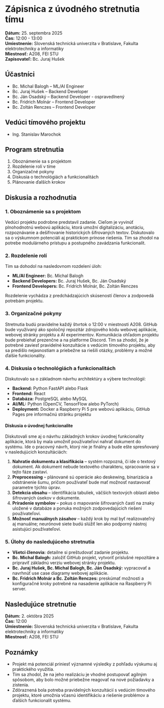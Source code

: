 # Zápisnica z úvodného stretnutia tímu
**Dátum:** 25. septembra 2025  
**Čas:** 12:00 - 13:00  
**Umiestnenie:** Slovenská technická univerzita v Bratislave, Fakulta elektrotechniky a informatiky  
**Miestnosť:** A208, FEI STU  
**Zapisovateľ:** Bc. Juraj Hušek  

## Účastníci
- Bc. Michal Balogh – ML/AI Engineer  
- Bc. Juraj Hušek – Backend Developer  
- Bc. Ján Osadský – Backend Developer  - ospravedlnený 
- Bc. Fridrich Molnár – Frontend Developer  
- Bc. Zoltán Renczes – Frontend Developer  

## Vedúci tímového projektu
- Ing. Stanislav Marochok  

## Program stretnutia
1. Oboznámenie sa s projektom  
2. Rozdelenie rolí v tíme  
3. Organizačné pokyny  
4. Diskusia o technológiách a funkcionalitách  
5. Plánovanie ďalších krokov  

## Diskusia a rozhodnutia

### 1. Oboznámenie sa s projektom
Vedúci projektu podrobne predstavil zadanie. Cieľom je vyvinúť plnohodnotnú webovú aplikáciu, ktorá umožní digitalizáciu, anotáciu, rozpoznávanie a dešifrovanie historických šifrovaných textov. Diskutovalo sa o výskumnom potenciáli aj praktickom prínose riešenia. Tím sa zhodol na potrebe modulárneho prístupu a postupného zavádzania funkcionalít.

### 2. Rozdelenie rolí
Tím sa dohodol na nasledovnom rozdelení úloh:  
- **ML/AI Engineer:** Bc. Michal Balogh  
- **Backend Developers:** Bc. Juraj Hušek, Bc. Ján Osadský  
- **Frontend Developers:** Bc. Fridrich Molnár, Bc. Zoltán Renczes  

Rozdelenie vychádza z predchádzajúcich skúseností členov a zodpovedá potrebám projektu.

### 3. Organizačné pokyny
Stretnutia budú pravidelne každý štvrtok o 12:00 v miestnosti A208. GitHub bude využívaný ako spoločný repozitár zdrojového kódu webovej aplikácie, webovej stránky projektu a AI experimentov. Komunikácia ohľadom projektu bude prebiehať prezenčne a na platforme Discord. Tím sa zhodol, že je potrebné zaviesť pravidelné konzultácie s vedúcim tímového projektu, aby sa predišlo nejasnostiam a priebežne sa riešili otázky, problémy a možné ďalšie funkcionality.

### 4. Diskusia o technológiách a funkcionalitách
Diskutovalo sa o základnom návrhu architektúry a výbere technológií:  
- **Backend:** Python FastAPI alebo Flask  
- **Frontend:** React  
- **Databáza:** PostgreSQL alebo MySQL  
- **AI/ML:** Python (OpenCV, TensorFlow alebo PyTorch)  
- **Deployment:** Docker a Raspberry Pi 5 pre webovú aplikáciu, GitHub Pages pre informačnú stránku projektu  
#### Diskusia o úvodnej funkcionalite
Diskutovali sme aj o návrhu základných krokov úvodnej funkcionality aplikácie, ktorá by mala umožniť používateľovi nahrať dokument do systému. Ide o pracovný návrh, ktorý nie je finálny a bude ešte spresňovaný v nasledujúcich konzultáciách:
1. **Nahratie dokumentu a klasifikácia** – systém rozpozná, či ide o textový dokument. Ak dokument nebude textového charakteru, spracovanie sa v tejto fáze zastaví.  
2. **Preprocessing** – plánované sú operácie ako deskewing, binarizácia a odstránenie šumu, pričom používateľ bude mať možnosť nastavovať parametre týchto úprav.  
3. **Detekcia obsahu** – identifikácia tabuliek, väčších textových oblastí alebo šifrovaných úsekov v dokumente.  
4. **Priradenie symbolov** – pokus o mapovanie šifrovaných častí na znaky uložené v databáze a ponuka možných zodpovedajúcich riešení používateľovi.  
5. **Možnosť manuálnych zásahov** – každý krok by mal byť realizovateľný aj manuálne; neurónové siete budú slúžiť len ako podporný nástroj asistujúci používateľovi.  

### 5. Úlohy do nasledujúceho stretnutia
- **Všetci členovia:** detailne si preštudovať zadanie projektu.  
- **Bc. Michal Balogh:** založiť GitHub projekt, vytvoriť príslušné repozitáre a pripraviť základnú verziu webovej stránky projektu.  
- **Bc. Juraj Hušek, Bc. Michal Balogh, Bc. Ján Osadský:** vypracovať a navrhnúť use case diagramy webovej aplikácie.  
- **Bc. Fridrich Molnár a Bc. Zoltán Renczes:** preskúmať možnosti a konfiguračné kroky potrebné na nasadenie aplikácie na Raspberry Pi server.  

## Nasledujúce stretnutie
**Dátum:** 2. októbra 2025  
**Čas:** 12:00  
**Umiestnenie:** Slovenská technická univerzita v Bratislave, Fakulta elektrotechniky a informatiky  
**Miestnosť:** A208, FEI STU  

## Poznámky
- Projekt má potenciál priniesť významné výsledky z pohľadu výskumu aj praktického využitia.  
- Tím sa zhodol, že na jeho realizáciu je vhodné postupovať agilným spôsobom, aby bolo možné priebežne reagovať na nové požiadavky a zistenia.  
- Zdôraznená bola potreba pravidelných konzultácií s vedúcim tímového projektu, ktoré umožnia včasnú identifikáciu a riešenie problémov a ďalších funkcionalít systému.  

